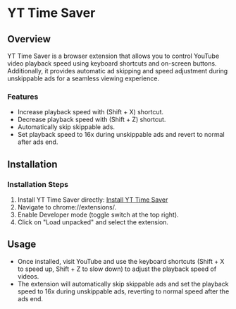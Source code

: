 <h1>YT Time Saver</h1>

<h2>Overview</h2>
<p>YT Time Saver is a browser extension that allows you to control YouTube video playback speed using keyboard shortcuts and on-screen buttons. Additionally, it provides automatic ad skipping and speed adjustment during unskippable ads for a seamless viewing experience.</p>

<h3>Features</h3>
<ul>
    <li>Increase playback speed with (Shift + X) shortcut.</li>
    <li>Decrease playback speed with (Shift + Z) shortcut.</li>
    <li>Automatically skip skippable ads.</li>
    <li>Set playback speed to 16x during unskippable ads and revert to normal after ads end.</li>
</ul>

<h2>Installation</h2>

<h3>Installation Steps</h3>
<ol>
    <li>Install YT Time Saver directly:
        <a href="https://github.com/t4sn33m-s4h4t/YouTube-Speed-Controller-/raw/main/YT Time Saver.zip" download>Install YT Time Saver</a>
    </li>
    <li>Navigate to chrome://extensions/.</li>
    <li>Enable Developer mode (toggle switch at the top right).</li>
    <li>Click on "Load unpacked" and select the extension.</li>
</ol>

<h2>Usage</h2>
<ul>
    <li>Once installed, visit YouTube and use the keyboard shortcuts (Shift + X to speed up, Shift + Z to slow down) to adjust the playback speed of videos.</li>
    <li>The extension will automatically skip skippable ads and set the playback speed to 16x during unskippable ads, reverting to normal speed after the ads end.</li>
</ul>
